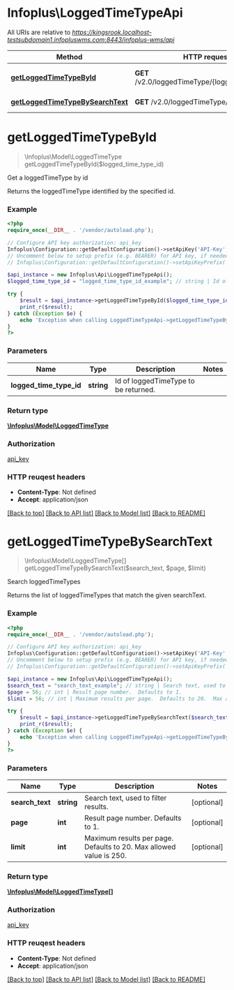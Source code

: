 # Infoplus\LoggedTimeTypeApi

All URIs are relative to *https://kingsrook.localhost-testsubdomain1.infopluswms.com:8443/infoplus-wms/api*

Method | HTTP request | Description
------------- | ------------- | -------------
[**getLoggedTimeTypeById**](LoggedTimeTypeApi.md#getLoggedTimeTypeById) | **GET** /v2.0/loggedTimeType/{loggedTimeTypeId} | Get a loggedTimeType by id
[**getLoggedTimeTypeBySearchText**](LoggedTimeTypeApi.md#getLoggedTimeTypeBySearchText) | **GET** /v2.0/loggedTimeType/search | Search loggedTimeTypes


# **getLoggedTimeTypeById**
> \Infoplus\Model\LoggedTimeType getLoggedTimeTypeById($logged_time_type_id)

Get a loggedTimeType by id

Returns the loggedTimeType identified by the specified id.

### Example 
```php
<?php
require_once(__DIR__ . '/vendor/autoload.php');

// Configure API key authorization: api_key
Infoplus\Configuration::getDefaultConfiguration()->setApiKey('API-Key', 'YOUR_API_KEY');
// Uncomment below to setup prefix (e.g. BEARER) for API key, if needed
// Infoplus\Configuration::getDefaultConfiguration()->setApiKeyPrefix('API-Key', 'BEARER');

$api_instance = new Infoplus\Api\LoggedTimeTypeApi();
$logged_time_type_id = "logged_time_type_id_example"; // string | Id of loggedTimeType to be returned.

try { 
    $result = $api_instance->getLoggedTimeTypeById($logged_time_type_id);
    print_r($result);
} catch (Exception $e) {
    echo 'Exception when calling LoggedTimeTypeApi->getLoggedTimeTypeById: ', $e->getMessage(), "\n";
}
?>
```

### Parameters

Name | Type | Description  | Notes
------------- | ------------- | ------------- | -------------
 **logged_time_type_id** | **string**| Id of loggedTimeType to be returned. | 

### Return type

[**\Infoplus\Model\LoggedTimeType**](LoggedTimeType.md)

### Authorization

[api_key](../README.md#api_key)

### HTTP reuqest headers

 - **Content-Type**: Not defined
 - **Accept**: application/json

[[Back to top]](#) [[Back to API list]](../README.md#documentation-for-api-endpoints) [[Back to Model list]](../README.md#documentation-for-models) [[Back to README]](../README.md)

# **getLoggedTimeTypeBySearchText**
> \Infoplus\Model\LoggedTimeType[] getLoggedTimeTypeBySearchText($search_text, $page, $limit)

Search loggedTimeTypes

Returns the list of loggedTimeTypes that match the given searchText.

### Example 
```php
<?php
require_once(__DIR__ . '/vendor/autoload.php');

// Configure API key authorization: api_key
Infoplus\Configuration::getDefaultConfiguration()->setApiKey('API-Key', 'YOUR_API_KEY');
// Uncomment below to setup prefix (e.g. BEARER) for API key, if needed
// Infoplus\Configuration::getDefaultConfiguration()->setApiKeyPrefix('API-Key', 'BEARER');

$api_instance = new Infoplus\Api\LoggedTimeTypeApi();
$search_text = "search_text_example"; // string | Search text, used to filter results.
$page = 56; // int | Result page number.  Defaults to 1.
$limit = 56; // int | Maximum results per page.  Defaults to 20.  Max allowed value is 250.

try { 
    $result = $api_instance->getLoggedTimeTypeBySearchText($search_text, $page, $limit);
    print_r($result);
} catch (Exception $e) {
    echo 'Exception when calling LoggedTimeTypeApi->getLoggedTimeTypeBySearchText: ', $e->getMessage(), "\n";
}
?>
```

### Parameters

Name | Type | Description  | Notes
------------- | ------------- | ------------- | -------------
 **search_text** | **string**| Search text, used to filter results. | [optional] 
 **page** | **int**| Result page number.  Defaults to 1. | [optional] 
 **limit** | **int**| Maximum results per page.  Defaults to 20.  Max allowed value is 250. | [optional] 

### Return type

[**\Infoplus\Model\LoggedTimeType[]**](LoggedTimeType.md)

### Authorization

[api_key](../README.md#api_key)

### HTTP reuqest headers

 - **Content-Type**: Not defined
 - **Accept**: application/json

[[Back to top]](#) [[Back to API list]](../README.md#documentation-for-api-endpoints) [[Back to Model list]](../README.md#documentation-for-models) [[Back to README]](../README.md)

